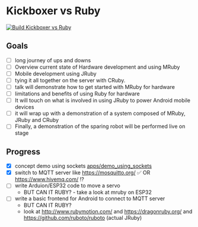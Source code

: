 # Kickboxer vs Ruby

[![Build Kickboxer vs Ruby](https://github.com/failure-driven/kickboxer-vs-ruby/actions/workflows/build.yml/badge.svg)](
https://github.com/failure-driven/kickboxer-vs-ruby/actions/workflows/build.yml)

## Goals

- [ ] long journey of ups and downs
- [ ] Overview current state of Hardware development and using MRuby
- [ ] Mobile development using JRuby
- [ ] tying it all together on the server with CRuby.
- [ ] talk will demonstrate how to get started with MRuby for hardware
- [ ] limitations and benefits of using Ruby for hardware
- [ ] It will touch on what is involved in using JRuby to power Android mobile
  devices
- [ ] it will wrap up with a demonstration of a system composed of MRuby, JRuby
  and CRuby
- [ ] Finally, a demonstration of the sparing robot will be performed live on
  stage

## Progress

- [x] concept demo using sockets [apps/demo_using_sockets](apps/demo_using_sockets)
- [x] switch to MQTT server like https://mosquitto.org/ ✅ OR https://www.hivemq.com/ ⁉️
- [ ] write Arduion/ESP32 code to move a servo
    - BUT CAN IT RUBY? - take a look at mruby on ESP32
- [ ] write a basic frontend for Android to connect to MQTT server
    - BUT CAN IT RUBY?
    - look at http://www.rubymotion.com/ and https://dragonruby.org/ and
      https://github.com/ruboto/ruboto (actual JRuby)

